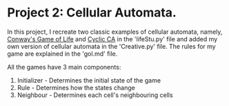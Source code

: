 # Project 2: Cellular Automata.

In this project, I recreate two classic examples of cellular automata, namely, [Conway's Game of Life](https://en.wikipedia.org/wiki/Conway's_Game_of_Life)
and [Cyclic CA](https://en.wikipedia.org/wiki/Cyclic_cellular_automaton) in the 'lifeStu.py' file and added my own version of cellular automata in the 'Creative.py' file. The rules for my game are explained in the 'gol.md' file.

All the games have 3 main components:

1. Initializer - Determines the initial state of the game
2. Rule - Determines how the states change
3. Neighbour - Determines each cell's neighbouring cells
